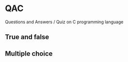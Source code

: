 # QAC
Questions and Answers / Quiz on C programming language 
## True and false
## Multiple choice 
